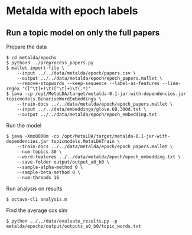 # Metalda with epoch labels

## Run a topic model on only the full papers
Prepare the data
```
$ cd metalda/epochs
$ python3 ../preprocess_papers.py
$ mallet import-file \
    --input ../../data/metalda/epoch/papers.csv \
    --output ../../data/metalda/epoch/epoch_papers.mallet \
    --remove-stopwords --keep-sequence --label-as-features --line-regex '([^\t]+)\t([^\t]+)\t(.*)'
$ java -cp /opt/MetaLDA/target/metalda-0.1-jar-with-dependencies.jar topicmodels.BinariseWordEmbeddings \
    --train-docs ../../data/metalda/epoch/epoch_papers.mallet \
    --input ../../data/embeddings/glove.6B.300d.txt \
    --output ../../data/metalda/epoch/epoch_embedding.txt
```

Run the model
```
$ java -Xmx8000m -cp /opt/MetaLDA/target/metalda-0.1-jar-with-dependencies.jar topicmodels.MetaLDATrain \
    --train-docs ../../data/metalda/epoch/epoch_papers.mallet \
    --num-topics 30 \
    --word-features ../../data/metalda/epoch/epoch_embedding.txt \
    --save-folder output/output_a0_b0 \
    --sample-alpha-method 0 \
    --sample-beta-method 0 \
    --num-threads 16
```

Run analysis on results
```
$ octave-cli analysis.m
```


Find the average cos sim
```
$ python ../../data/evaluate_results.py -p metalda/epochs/output/outputs_a0_b0/topic_words.txt
```
